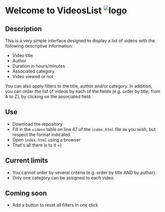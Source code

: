# Welcome to VideosList ![logo](https://github.com/maevdb/videos-list/assets/55837878/610a4127-eee3-4f79-b303-75b9409c3a34)


## Description

This is a very simple interface designed to display a list of videos with the following descriptive information:
- Video title
- Author
- Duration in hours/minutes
- Associated category
- Video viewed or not

You can also apply filters to the title, author and/or category.
In addition, you can order the list of videos by each of the fields (e.g. order by title, from A to Z), by clicking on the associated field.

## Use

- Download the repository
- Fill in the `videos` table on line 47 of the `index.html` file as you wish, but respect the format indicated.
- Open `index.html` using a browser
- That's all there is to it =)

## Current limits

- You cannot order by several criteria (e.g. order by title AND by author).
- Only one category can be assigned to each video.

## Coming soon

- Add a button to reset all filters in one click
